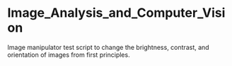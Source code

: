 # Image_Analysis_and_Computer_Vision

Image manipulator test script to change the brightness, contrast, and orientation of images from first principles.
